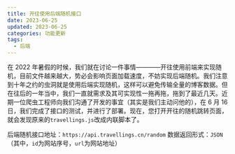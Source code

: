 ```yaml
---
title: 开往使用后端随机接口
date: 2023-06-25
updated: 2023-06-25
categories: 功能更新
tags:
  - 后端
---
```


在 2022 年暑假的时候，我们就在讨论一件事情————开往使用前端来实现随机，目前文件越来越大，势必会影响页面加载速度，不妨实现后端随机。我们注意到十年之约的虫洞就是使用后端实现随机，这样可以避免传输全量的博客数据。但在往后的一年当中，我们一直就需求及其可实现性一拖再拖，拖到了最近几天。近期一位爬虫工程师向我们沟通了开发的事宜（其实是我们主动问他的），在 6 月 16 日，我们完成了接口的测试，并进行了部署。现在，您打开开往的随机跳转页面，就会发现原来的`travellings.js`改成内联脚本了。

后端随机接口地址：`https://api.travellings.cn/random`
数据返回形式：`JSON`（其中，`id`为网站序号，`url`为网站地址）
